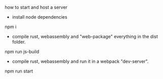 how to start and host a server

 - install node dependencies

npm i

 - compile rust, webassembly and "web-package" everything in the dist folder.

npm run js-build

 - compile rust, webassembly and run it in a webpack "dev-server".

npm run start


